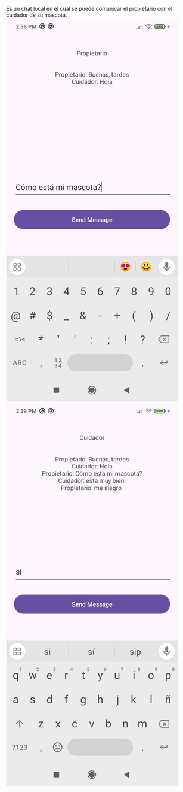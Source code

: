 Es un chat local en el cual se puede comunicar el propietario con el cuidador de su mascota.
![imagen1](Img/img1.jpg)
![imagen2](Img/img2.jpg)
